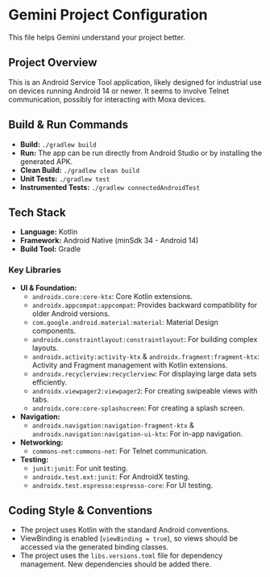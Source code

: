 # Gemini Project Configuration

This file helps Gemini understand your project better.

## Project Overview

This is an Android Service Tool application, likely designed for industrial use on devices running Android 14 or newer. It seems to involve Telnet communication, possibly for interacting with Moxa devices.

## Build & Run Commands

*   **Build:** `./gradlew build`
*   **Run:** The app can be run directly from Android Studio or by installing the generated APK.
*   **Clean Build:** `./gradlew clean build`
*   **Unit Tests:** `./gradlew test`
*   **Instrumented Tests:** `./gradlew connectedAndroidTest`

## Tech Stack

*   **Language:** Kotlin
*   **Framework:** Android Native (minSdk 34 - Android 14)
*   **Build Tool:** Gradle

### Key Libraries

*   **UI & Foundation:**
    *   `androidx.core:core-ktx`: Core Kotlin extensions.
    *   `androidx.appcompat:appcompat`: Provides backward compatibility for older Android versions.
    *   `com.google.android.material:material`: Material Design components.
    *   `androidx.constraintlayout:constraintlayout`: For building complex layouts.
    *   `androidx.activity:activity-ktx` & `androidx.fragment:fragment-ktx`: Activity and Fragment management with Kotlin extensions.
    *   `androidx.recyclerview:recyclerview`: For displaying large data sets efficiently.
    *   `androidx.viewpager2:viewpager2`: For creating swipeable views with tabs.
    *   `androidx.core:core-splashscreen`: For creating a splash screen.
*   **Navigation:**
    *   `androidx.navigation:navigation-fragment-ktx` & `androidx.navigation:navigation-ui-ktx`: For in-app navigation.
*   **Networking:**
    *   `commons-net:commons-net`: For Telnet communication.
*   **Testing:**
    *   `junit:junit`: For unit testing.
    *   `androidx.test.ext:junit`: For AndroidX testing.
    *   `androidx.test.espresso:espresso-core`: For UI testing.

## Coding Style & Conventions

*   The project uses Kotlin with the standard Android conventions.
*   ViewBinding is enabled (`viewBinding = true`), so views should be accessed via the generated binding classes.
*   The project uses the `libs.versions.toml` file for dependency management. New dependencies should be added there.